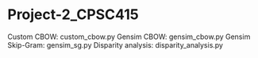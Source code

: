 # Project-2_CPSC415
Custom CBOW: custom_cbow.py
Gensim CBOW: gensim_cbow.py
Gensim Skip-Gram: gensim_sg.py
Disparity analysis: disparity_analysis.py

